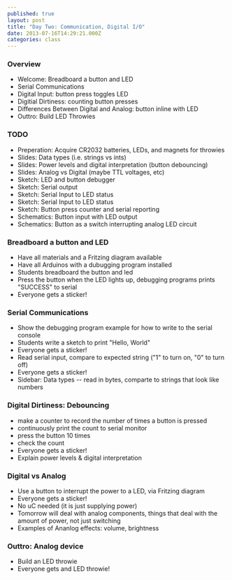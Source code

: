 ```yaml
---
published: true
layout: post
title: "Day Two: Communication, Digital I/O"
date: 2013-07-16T14:29:21.000Z
categories: class
---
```


### Overview

* Welcome: Breadboard a button and LED
* Serial Communications
* Digital Input: button press toggles LED
* Digitial Dirtiness: counting button presses
* Differences Between Digital and Analog: button inline with LED
* Outtro: Build LED Throwies

### TODO

* Preperation: Acquire CR2032 batteries, LEDs, and magnets for throwies
* Slides: Data types (i.e. strings vs ints)
* Slides: Power levels and digital interpretation (button debouncing)
* Slides: Analog vs Digital (maybe TTL voltages, etc)
* Sketch: LED and button debugger
* Sketch: Serial output
* Sketch: Serial Input to LED status
* Sketch: Serial Input to LED status
* Sketch: Button press counter and serial reporting
* Schematics: Button input with LED output
* Schematics: Button as a switch interrupting analog LED circuit

### Breadboard a button and LED

* Have all materials and a Fritzing diagram available
* Have all Arduinos with a dubugging program installed
* Students breadboard the button and led
* Press the button when the LED lights up, debugging programs prints "SUCCESS" to serial
* Everyone gets a sticker!

### Serial Communications

* Show the debugging program example for how to write to the serial console
* Students write a sketch to print "Hello, World"
* Everyone gets a sticker!
* Read serial input, compare to expected string ("1" to turn on, "0" to turn off)
* Everyone gets a sticker!
* Sidebar: Data types -- read in bytes, comparte to strings that look like numbers

### Digital Dirtiness: Debouncing

* make a counter to record the number of times a button is pressed
* continuously print the count to serial monitor
* press the button 10 times
* check the count
* Everyone gets a sticker!
* Explain power levels & digital interpretation

### Digital vs Analog

* Use a button to interrupt the power to a LED, via Fritzing diagram
* Everyone gets a sticker!
* No uC needed (it is just supplying power)
* Tomorrow will deal with analog components, things that deal with the amount of power, not just switching
* Examples of Ananlog effects: volume, brightness

### Outtro: Analog device

* Build an LED throwie
* Everyone gets and LED throwie!
